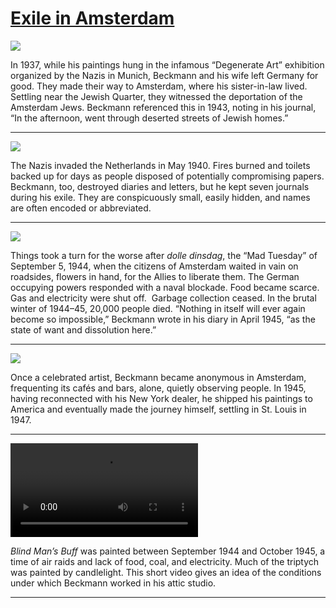 # [Exile in Amsterdam](http://artsmia.github.io/griot/#/stories/1128)

![](http://cdn.dx.artsmia.org/thumbs/tn_null.jpg)

In 1937, while his paintings hung in the infamous “Degenerate Art” exhibition organized by the Nazis in Munich, Beckmann and his wife left Germany for good. They made their way to Amsterdam, where his sister-in-law lived. Settling near the Jewish Quarter, they witnessed the deportation of the Amsterdam Jews. Beckmann referenced this in 1943, noting in his journal, “In the afternoon, went through deserted streets of Jewish homes.”

---

![](http://cdn.dx.artsmia.org/thumbs/tn_null.jpg)

The Nazis invaded the Netherlands in May 1940. Fires burned and toilets backed up for days as people disposed of potentially compromising papers. Beckmann, too, destroyed diaries and letters, but he kept seven journals during his exile. They are conspicuously small, easily hidden, and names are often encoded or abbreviated.

---

![](http://cdn.dx.artsmia.org/thumbs/tn_null.jpg)

Things took a turn for the worse after *dolle dinsdag*, the “Mad Tuesday” of September 5, 1944, when the citizens of Amsterdam waited in vain on roadsides, flowers in hand, for the Allies to liberate them. The German occupying powers responded with a naval blockade. Food became scarce. Gas and electricity were shut off.  Garbage collection ceased. In the brutal winter of 1944–45, 20,000 people died. “Nothing in itself will ever again become so impossible,” Beckmann wrote in his diary in April 1945, “as the state of want and dissolution here.”

---

![](http://cdn.dx.artsmia.org/thumbs/tn_null.jpg)

Once a celebrated artist, Beckmann became anonymous in Amsterdam, frequenting its cafés and bars, alone, quietly observing people. In 1945, having reconnected with his New York dealer, he shipped his paintings to America and eventually made the journey himself, settling in St. Louis in 1947.

---

<video src='http://cdn.dx.artsmia.org/videos/artstories/131021_mia334_0001.mp4'></video>

*Blind Man’s Buff* was painted between September 1944 and October 1945, a time of air raids and lack of food, coal, and electricity. Much of the triptych was painted by candlelight. This short video gives an idea of the conditions under which Beckmann worked in his attic studio.

---
